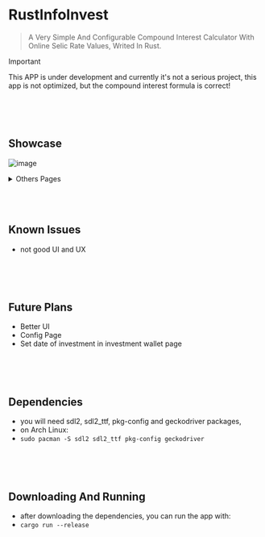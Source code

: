 # **RustInfoInvest**
> A Very Simple And Configurable Compound Interest Calculator With Online Selic Rate Values, Writed In Rust. 

> [!IMPORTANT]
> This APP is under development and currently it's not a serious project, this app is not optimized, but the compound interest formula is correct!

<br/>
<br/>
<br/>

## **Showcase**
![image](https://github.com/user-attachments/assets/94e29748-749c-4ee9-a862-10b37085f503)
<details> <summary>Others Pages</summary>
  
- Realtime Currency Page
![image](https://github.com/user-attachments/assets/53df7ce0-e314-4c6f-92f9-dfb2fbac2f1c)


- Investment Wallet Page
![image](https://github.com/user-attachments/assets/08c8c0ff-34ec-4535-a440-18ede9ab9172)


- Selic Historic Page
![image](https://github.com/user-attachments/assets/921473c2-7eb5-46ae-a4f4-9a015be605e1)
</details>

<br/>
<br/>
<br/>

## **Known Issues**
- not good UI and UX

<br/>
<br/>
<br/>

## **Future Plans**
- Better UI
- Config Page
- Set date of investment in investment wallet page

<br/>
<br/>
<br/>

## **Dependencies**
- you will need sdl2, sdl2_ttf, pkg-config and geckodriver packages,
- on Arch Linux: 
- ```sudo pacman -S sdl2 sdl2_ttf pkg-config geckodriver```

<br/>
<br/>
<br/>

## **Downloading And Running**
- after downloading the dependencies, you can run the app with:
- ```cargo run --release```
